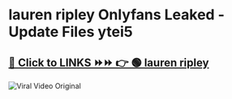 
 # lauren ripley Onlyfans Leaked - Update Files ytei5

## <h2><a href="https://clipsfans.com/lauren_ripley&ref=git">🔗 Click to LINKS ⏩⏩ 👉 🟢 lauren ripley </a></h2>

<a href="https://clipsfans.com/lauren_ripley&ref=git" rel="nofollow" data-target="animated-image.originalLink"><img src="https://i.ibb.co.com/xMMVF88/686577567.gif" alt="Viral Video Original" style="max-width: 100%; display: inline-block;" data-target="animated-image.originalImage"></a>


